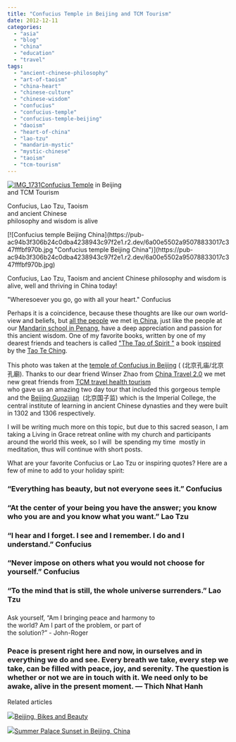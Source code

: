 ```yaml
---
title: "Confucius Temple in Beijing and TCM Tourism"
date: 2012-12-11
categories: 
  - "asia"
  - "blog"
  - "china"
  - "education"
  - "travel"
tags: 
  - "ancient-chinese-philosophy"
  - "art-of-taoism"
  - "china-heart"
  - "chinese-culture"
  - "chinese-wisdom"
  - "confucius"
  - "confucius-temple"
  - "confucius-temple-beijing"
  - "daoism"
  - "heart-of-china"
  - "lao-tzu"
  - "mandarin-mystic"
  - "mystic-chinese"
  - "taoism"
  - "tcm-tourism"
---
```


[![IMG_1731](https://pub-ac94b3f306b24c0dba4238943c97f2e1.r2.dev/6a00e5502a95078833017c347fff57970b.jpg "IMG_1731")](https://pub-ac94b3f306b24c0dba4238943c97f2e1.r2.dev/6a00e5502a95078833017c347fff57970b.jpg)[Confucius Temple](http://en.wikipedia.org/wiki/Temple_of_Confucius "Temple of Confucius") in Beijing  
and TCM Tourism  
  
Confucius, Lao Tzu, Taoism  
and ancient Chinese  
philosophy and wisdom is alive

<!--more--> [![Confucius temple Beijing China](https://pub-ac94b3f306b24c0dba4238943c97f2e1.r2.dev/6a00e5502a95078833017c347fffbf970b.jpg "Confucius temple Beijing China")](https://pub-ac94b3f306b24c0dba4238943c97f2e1.r2.dev/6a00e5502a95078833017c347fffbf970b.jpg)

Confucius, Lao Tzu, Taoism and ancient Chinese philosophy and wisdom is alive, well and thriving in China today!  
  
"Wheresoever you go, go with all your heart." Confucius  
  
Perhaps it is a coincidence, because these thoughts are like our own world-view and beliefs, but [all the people](http://soultravelers3new.local/2012/11/mandarin-immersion-in-china.html "local people in China - american learning Mandarin") we met i[n China](http://soultravelers3new.local/2012/11/china-parks-and-martial-arts.html "china travel"), just like the people at our [Mandarin school in Penang](http://soultravelers3new.local/2012/06/why-learn-mandarin-in-tropical-asia-penang.html "learning Mandarin in Asia- reasons why"), have a deep appreciation and passion for this ancient wisdom. One of my favorite books, written by one of my dearest friends and teachers is called ["The Tao of Spirit "](http://www.amazon.com/Tao-Spirit-John-Roger/dp/0914829335 "Tao of Spirit") a book i[nspired](http://community.beliefnet.com/go_within/blog/2008/05/10/the_tao_of_spirit__peace_theological_seminary "inspiration lao tzu and john roger") by the [Tao Te Ching](http://books.google.com.au/books?hl=en&id=LCJfZ4PElmUC&dq=the+tao+of+spirit&printsec=frontcover&source=web&ots=RNJmGQLdf3&sig=Q_ckqsBfmc5GWYlIH2od0zGGqv4#v=onepage&q=the%20tao%20of%20spirit&f=false "the tao of spirit").

This photo was taken at the [temple of Confucius in Beijing](http://en.wikipedia.org/wiki/Temple_of_Confucius "temple of confucius china") ( (北京孔庙/北京孔廟). Thanks to our dear friend Winser Zhao from [China Travel 2.0](http://www.chinatravel20.com/ "Travel to China independently like a local") we met new great friends from [TCM travel health tourism  
](http://en.healthtourism.cn/ "TCM travel health tourism in China")who gave us an amazing two day tour that included this gorgeous temple and the [Beijing Guozijian](http://en.wikipedia.org/wiki/Guozijian_%28Beijing%29 "Guozijian (Beijing)")  (北京国子监) which is the Imperial College, the central institute of learning in ancient Chinese dynasties and they were built in 1302 and 1306 respectively.  
  
I will be writing much more on this topic, but due to this sacred season, I am taking a Living in Grace retreat online with my church and participants around the world this week, so I will  be spending my time  mostly in meditation, thus will continue with short posts.  
  
What are your favorite Confucius or Lao Tzu or inspiring quotes? Here are a few of mine to add to your holiday spirit:  
  

### “Everything has beauty, but not everyone sees it.” Confucius  
  

### “At the center of your being you have the answer; you know who you are and you know what you want.” Lao Tzu  
  

### “I hear and I forget. I see and I remember. I do and I understand.” Confucius  
  

### “Never impose on others what you would not choose for yourself.” Confucius  
  

### “To the mind that is still, the whole universe surrenders.” Lao Tzu

###   
Ask yourself, “Am I bringing peace and harmony to  
the world? Am I part of the problem, or part of  
the solution?” - John-Roger  
  

### Peace is present right here and now, in ourselves and in everything we do and see. Every breath we take, every step we take, can be filled with peace, joy, and serenity. The question is whether or not we are in touch with it. We need only to be awake, alive in the present moment. ― Thich Nhat Hanh  

  

Related articles

[![](http://i.zemanta.com/126517754_80_80.jpg)](http://soultravelers3new.local/2012/11/beijing-bikes-and-beauty.html)[Beijing, Bikes and Beauty](http://soultravelers3new.local/2012/11/beijing-bikes-and-beauty.html)

[![](http://i.zemanta.com/126933485_80_80.jpg)](http://soultravelers3new.local/2012/11/-summer-palace-sunset-in-beijing-china.html)[Summer Palace Sunset in Beijing, China](http://soultravelers3new.local/2012/11/-summer-palace-sunset-in-beijing-china.html)
